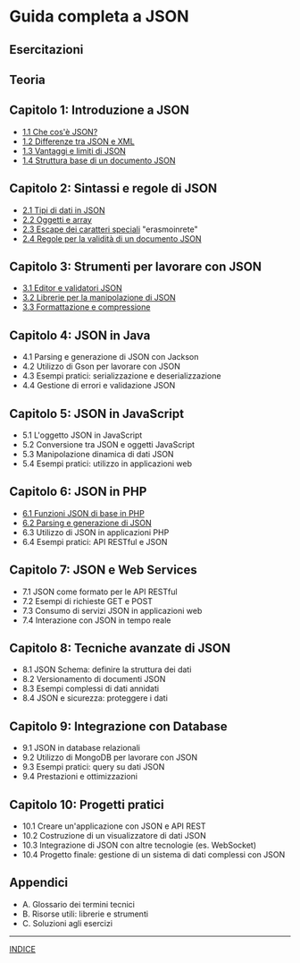 # **Guida completa a JSON**

## Esercitazioni

## Teoria
## **Capitolo 1: Introduzione a JSON**
- [1.1 Che cos'è JSON?](<01.1 Che cos'è JSON.md>)
- [1.2 Differenze tra JSON e XML](<01.2 Differenze tra JSON e XML.md>)
- [1.3 Vantaggi e limiti di JSON](<01.3 Vantaggi e limiti di JSON.md>)
- [1.4 Struttura base di un documento JSON](<01.4 Struttura base di un documento JSON.md>)

## **Capitolo 2: Sintassi e regole di JSON**
- [2.1 Tipi di dati in JSON](<02.1 Tipi di dati in JSON.md>)
- [2.2 Oggetti e array](<02.2 Oggetti e array.md>)
- [2.3 Escape dei caratteri speciali](<02.3 Escape dei caratteri speciali.md>)                     "erasmoinrete"
- [2.4 Regole per la validità di un documento JSON](<02.4 Regole per la validità di un documento JSON.md>)

## **Capitolo 3: Strumenti per lavorare con JSON**
- [3.1 Editor e validatori JSON](<03.1 Editor e validatori JSON.md>)
- [3.2 Librerie per la manipolazione di JSON](<03.2 Librerie per la manipolazione di JSON.md>)
- [3.3 Formattazione e compressione](<03.3 Formattazione e compressione.md>)

## **Capitolo 4: JSON in Java**
- 4.1 Parsing e generazione di JSON con Jackson
- 4.2 Utilizzo di Gson per lavorare con JSON
- 4.3 Esempi pratici: serializzazione e deserializzazione
- 4.4 Gestione di errori e validazione JSON

## **Capitolo 5: JSON in JavaScript**
- 5.1 L'oggetto JSON in JavaScript
- 5.2 Conversione tra JSON e oggetti JavaScript
- 5.3 Manipolazione dinamica di dati JSON
- 5.4 Esempi pratici: utilizzo in applicazioni web

## **Capitolo 6: JSON in PHP**
- [6.1 Funzioni JSON di base in PHP](<06.1 Funzioni JSON di base in PHP.md>)
- [6.2 Parsing e generazione di JSON](<06.2 Parsing e generazione di JSON.md>)
- 6.3 Utilizzo di JSON in applicazioni PHP
- 6.4 Esempi pratici: API RESTful e JSON

## **Capitolo 7: JSON e Web Services**
- 7.1 JSON come formato per le API RESTful
- 7.2 Esempi di richieste GET e POST
- 7.3 Consumo di servizi JSON in applicazioni web
- 7.4 Interazione con JSON in tempo reale

## **Capitolo 8: Tecniche avanzate di JSON**
- 8.1 JSON Schema: definire la struttura dei dati
- 8.2 Versionamento di documenti JSON
- 8.3 Esempi complessi di dati annidati
- 8.4 JSON e sicurezza: proteggere i dati

## **Capitolo 9: Integrazione con Database**
- 9.1 JSON in database relazionali
- 9.2 Utilizzo di MongoDB per lavorare con JSON
- 9.3 Esempi pratici: query su dati JSON
- 9.4 Prestazioni e ottimizzazioni

## **Capitolo 10: Progetti pratici**
- 10.1 Creare un'applicazione con JSON e API REST
- 10.2 Costruzione di un visualizzatore di dati JSON
- 10.3 Integrazione di JSON con altre tecnologie (es. WebSocket)
- 10.4 Progetto finale: gestione di un sistema di dati complessi con JSON

## **Appendici**
- A. Glossario dei termini tecnici
- B. Risorse utili: librerie e strumenti
- C. Soluzioni agli esercizi

---

[INDICE](../README.md)